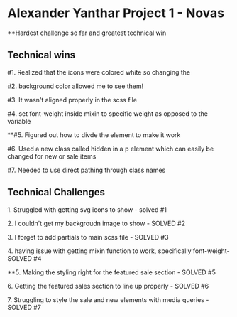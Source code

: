 <h1>Alexander Yanthar Project 1 - Novas</h1>

**Hardest challenge so far and greatest technical win

<h2>Technical wins</h2>
<p>
#1. Realized that the icons were colored white so changing the</p>
<p>#2. background color allowed me to see them!</p>
<p>#3. It wasn't aligned properly in the scss file</p>
<p>#4. set font-weight inside mixin to specific weight as opposed to the variable</p>
<p>**#5. Figured out how to divde the element to make it work</p>
<p>#6. Used a new class called hidden in a p element which can easily be changed for new or sale items</p>
<p>#7. Needed to use direct pathing through class names
</p>


<h2>Technical Challenges</h2>
<p>
1. Struggled with getting svg icons to show - solved #1</p>
<p>2. I couldn't get my backgroudn image to show - SOLVED #2</p>
<p>3. I forget to add partials to main scss file - SOLVED #3</p>
<p>4. having issue with getting mixin function to work, specifically font-weight- SOLVED #4</p>
<p>**5. Making the styling right for the featured sale section - SOLVED #5</p>
<p>6. Getting the featured sales section to line up properly - SOLVED #6</p>
<p>7. Struggling to style the sale and new elements with media queries - SOLVED #7
</p>